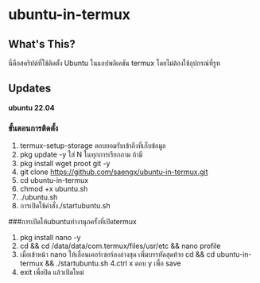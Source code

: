 # ubuntu-in-termux

## What's This?

นี่คือสคริปต์ที่ใช้ติดตั้ง Ubuntu ในแอปพลิเคชัน termux โดยไม่ต้องใช้อุปกรณ์ที่รูท

## Updates

**ubuntu 22.04**

### ขั้นตอนการติดตั้ง

1. termux-setup-storage ตอบยอมรับเข้าถึงที่เก็บข้อมูล
2. pkg update -y ใส่ N ในทุกการเรียกถาม ถ้ามี
3. pkg install wget proot git -y
4. git clone https://github.com/saengx/ubuntu-in-termux.git
5. cd ubuntu-in-termux
6. chmod +x ubuntu.sh
7. ./ubuntu.sh
8. การเปิดใช้คำสั่ง./startubuntu.sh

###การเปิดให้ubuntuทำงานุกครั้งที่เปิดtermux

1. pkg install nano -y
2. cd && cd /data/data/com.termux/files/usr/etc && nano profile
3. เมื่อเข้าหน้า nano ให้เลื่อนเคอร์เซอร์ลงล่างสุด เพิ่มบรรทัดสุดท้าย cd && cd ubuntu-in-termux && ./startubuntu.sh
4.ctrl x ตอบ y เพื่อ save
5. exit เพื่อปิด แล้วเปิดใหม่

